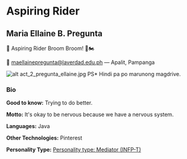 # Aspiring Rider

## Maria Ellaine B. Pregunta

💨 Aspiring Rider 
Broom Broom! 🛴🏍 

📧 
maellainepregunta@laverdad.edu.ph — Apalit, Pampanga

![alt act_2_pregunta_ellaine.jpg](images/act_2_pregunta_ellaine.jpg) PS* Hindi pa po marunong magdrive.


### Bio

**Good to know:** Trying to do better. 

**Motto:** It's okay to be nervous because we have a nervous system.

**Languages:** Java

**Other Technologies:** Pinterest

**Personality Type:** [Personality type: Mediator (INFP-T)](https://www.16personalities.com/profiles/c5ea44cd4a89a)

<!-- END -->



[def]: images/act_2_pregunta_ellaine.jpg